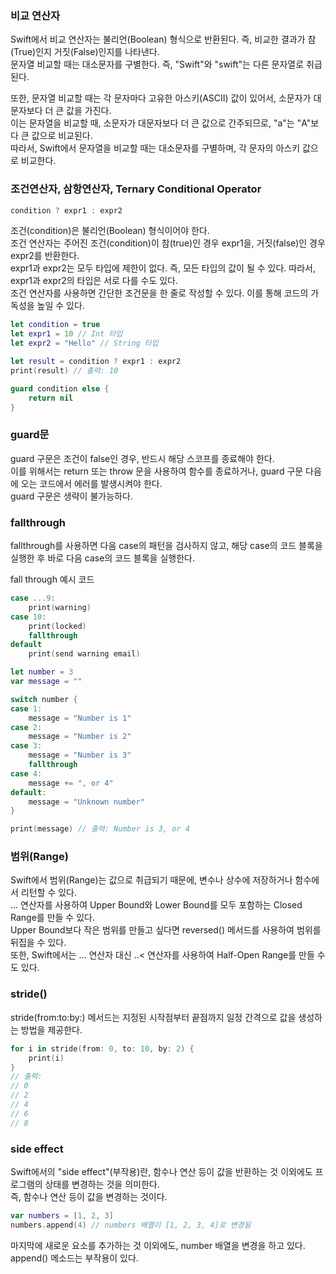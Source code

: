 ### 비교 연산자
Swift에서 비교 연산자는 불리언(Boolean) 형식으로 반환된다. 즉, 비교한 결과가 참(True)인지 거짓(False)인지를 나타낸다.<br>
문자열 비교할 때는 대소문자를 구별한다. 즉, "Swift"와 "swift"는 다른 문자열로 취급된다.<br>

또한, 문자열 비교할 때는 각 문자마다 고유한 아스키(ASCII) 값이 있어서, 소문자가 대문자보다 더 큰 값을 가진다.<br>
이는 문자열을 비교할 때, 소문자가 대문자보다 더 큰 값으로 간주되므로, "a"는 "A"보다 큰 값으로 비교된다.<br>
따라서, Swift에서 문자열을 비교할 때는 대소문자를 구별하며, 각 문자의 아스키 값으로 비교한다.<br>

### 조건연산자, 삼항연산자, Ternary Conditional Operator
```swift
condition ? expr1 : expr2 
```
조건(condition)은 불리언(Boolean) 형식이어야 한다.<br>
조건 연산자는 주어진 조건(condition)이 참(true)인 경우 expr1을, 거짓(false)인 경우 expr2를 반환한다.<br>
expr1과 expr2는 모두 타입에 제한이 없다. 즉, 모든 타입의 값이 될 수 있다. 따라서, expr1과 expr2의 타입은 서로 다를 수도 있다.<br>
조건 연산자를 사용하면 간단한 조건문을 한 줄로 작성할 수 있다. 이를 통해 코드의 가독성을 높일 수 있다.<br>
```swift
let condition = true
let expr1 = 10 // Int 타입
let expr2 = "Hello" // String 타입

let result = condition ? expr1 : expr2
print(result) // 출력: 10
```

```swift
guard condition else {
    return nil
}
```
### guard문
guard 구문은 조건이 false인 경우, 반드시 해당 스코프를 종료해야 한다.<br>
이를 위해서는 return 또는 throw 문을 사용하여 함수를 종료하거나, guard 구문 다음에 오는 코드에서 에러를 발생시켜야 한다. <br>
guard 구문은 생략이 불가능하다.<br>

### fallthrough
fallthrough를 사용하면 다음 case의 패턴을 검사하지 않고, 해당 case의 코드 블록을 실행한 후 바로 다음 case의 코드 블록을 실행한다.<br>

fall through 예시 코드
```swift
case ...9:
    print(warning)
case 10:
    print(locked)
    fallthrough
default
    print(send warning email)
```
```swift
let number = 3
var message = ""

switch number {
case 1:
    message = "Number is 1"
case 2:
    message = "Number is 2"
case 3:
    message = "Number is 3"
    fallthrough
case 4:
    message += ", or 4"
default:
    message = "Unknown number"
}

print(message) // 출력: Number is 3, or 4
```
### 범위(Range)
Swift에서 범위(Range)는 값으로 취급되기 때문에, 변수나 상수에 저장하거나 함수에서 리턴할 수 있다.<br>
... 연산자를 사용하여 Upper Bound와 Lower Bound를 모두 포함하는 Closed Range를 만들 수 있다.<br>
Upper Bound보다 작은 범위를 만들고 싶다면 reversed() 메서드를 사용하여 범위를 뒤집을 수 있다.<br>
또한, Swift에서는 ... 연산자 대신 ..< 연산자를 사용하여 Half-Open Range를 만들 수도 있다.<br>

### stride()
stride(from:to:by:) 메서드는 지정된 시작점부터 끝점까지 일정 간격으로 값을 생성하는 방법을 제공한다.<br>
```swift
for i in stride(from: 0, to: 10, by: 2) {
    print(i)
}
// 출력:
// 0
// 2
// 4
// 6
// 8
```
### side effect
Swift에서의 "side effect"(부작용)란, 함수나 연산 등이 값을 반환하는 것 이외에도 프로그램의 상태를 변경하는 것을 의미한다.<br>
즉, 함수나 연산 등이 값을 변경하는 것이다.<br>
```swift
var numbers = [1, 2, 3]
numbers.append(4) // numbers 배열이 [1, 2, 3, 4]로 변경됨
```
마지막에 새로운 요소를 추가하는 것 이외에도, number 배열을 변경을 하고 있다. append() 메소드는 부작용이 있다.<br>


